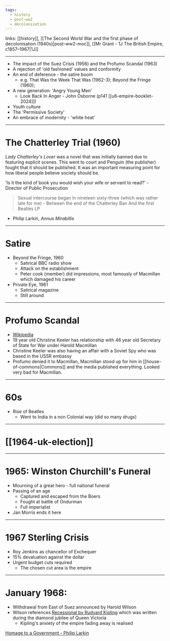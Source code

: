 ```yaml
---
tags:
  - history
  - post-ww2
  - decolonisation
---
```


links: [[history]], [[The Second World War and the first phase of decolonisation (1940s)|post-ww2-moc]], [[Mr Grant - 1J The British Empire, c1857–1967|1J]]

***

- The impact of the Suez Crisis (1956) and the Profumo Scandal (1963)
- A rejection of 'old fashioned' values and conformity
- An end of deference - the satire boom
	- e.g. That Was the Week That Was (1962-3); Beyond the Fringe (1960);
- A new generation: 'Angry Young Men'
	- Look Back In Anger - John Osborne (p141 [[u6-empire-booklet-2024]])
- Youth culture
- The 'Permissive Society'
- An embrace of modernity - 'white heat'

***

# The Chatterley Trial (1960)

*Lady Chatterley's Lover* was a novel that was initially banned due to featuring explicit scenes. This went to court and Penguin (the publisher) fought that it should be published. It was an important measuring point for how liberal people believe society should be.

'Is it the kind of book you would wish your wife or servant to read?' - Director of Public Prosecution

> Sexual intercourse began
> In nineteen sixty-three
> (which was rather late for me) -
> Between the end of the Chatterley Ban
> And the first Beatles LP

- Philip Larkin, *Annus Mirabillis*

***

# Satire

- Beyond the Fringe, 1960
	- Satirical BBC radio show
	- Attack on the establishment
	- Peter cook (member) did impressions, most famously of Macmillan which damaged his career
- Private Eye, 1961
	- Satirical magazine
	- Still around

***

# Profumo Scandal

- [Wikipedia](https://en.wikipedia.org/wiki/Profumo_affair)
- 19 year old Christine Keeler has relationship with 46 year old Secretary of State for War under Harold Macmillan
- Christine Keeler was also having an affair with a Soviet Spy who was based in the USSR embassy
- Profumo denied it to Macmillan, Macmillan stood up for him in [[house-of-commons|Commons]] and the media published everything. Looked very bad for Macmillan.

***

# 60s

- Rise of Beatles
	- Went to India in a non Colonial way (did so many drugs)

***

# [[1964-uk-election]]

***

# 1965: Winston Churchill's Funeral

- Mourning of a great hero - full national funeral
- Passing of an age
	- Captured and escaped from the Boers
	- Fought at battle of Ondurman
	- Full imperialist
- Jan Morris ends it here

***

# 1967 Sterling Crisis

- Roy Jenkins as chancellor of Exchequer 
- 15% devaluation against the dollar
- Urgent budget cuts required
	- The chosen cut area is the empire

***

# January 1968:

- Withdrawal from East of Suez announced by Harold Wilson
- Wilson references [Recessional by Rudyard Kipling](https://www.poetryfoundation.org/poems/46780/recessional) which was written during the diamond jubilee of Queen Victoria
	- Kipling's anxiety of the empire fading away is realised 

[Homage to a Government - Philip Larkin](https://allpoetry.com/homage-to-a-government)